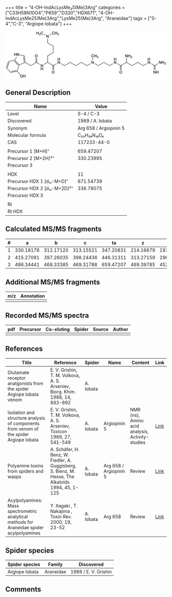 +++
title = "4-OH-IndAcLysMe₂5(Me)3Arg"
categories = ["C33H58N10O4","P659","D330","HDX671",
"4-OH-IndAcLysMe25(Me)3Arg","LysMe25(Me)3Arg",
"Araneidae"]
tags = ["S-4","C-3",
"Argiope lobata"]
+++

![](/img/4-OH-IndAcLysMe25(Me)3Arg.png)

## General Description

| Name                         | Value                  |
|------------------------------|------------------------|
| Level                        | S-4 / C-3                      |
| Discovered                   | 1989 / A. lobata       |
| Synonym                      | Arg 658 / Argiopinin 5 |
| Molecular formula            | C₃₃H₅₈N₁₀O₄            |
| CAS                          | 117233-44-0            |
|                              |                        |
| Precursor 1 [M+H]⁺           | 659.47207              |
| Precursor 2 [M+2H]²⁺         | 330.23995              |
| Precursor 3                  |                        |
|                              |                        |
| HDX                          | 11                     |
| Precursor HDX 1 [d₁₁-M+D]⁺   | 671.54739              |
| Precursor HDX 2 [d₁₁-M+2D]²⁺ | 336.78075              |
| Precursor HDX 3              |                        |
|                              |                        |
| Rt                           |                        |
| Rt HDX                       |                        |

## Calculated MS/MS fragments

| # | a         | b         | c         | ta        | z         | y         | tz        |
|---|-----------|-----------|-----------|-----------|-----------|-----------|-----------|
| 1 | 330.18176 | 312.17120 | 313.15521 | 347.20831 | 214.16679 | 197.14024 | 245.20899 |
| 2 | 415.27091 | 397.26035 | 398.24436 | 446.31311 | 313.27159 | 296.24504 | 330.29814 |
| 3 | 486.34441 | 468.33385 | 469.31786 | 659.47207 | 469.39785 | 452.37130 | 486.42440 |

## Additional MS/MS fragments

| m/z       | Annotation |
|-----------|------------|
|           |            |

## Recorded MS/MS spectra

| pdf | Precursor | Co-eluting | Spider | Source | Author |
|-----|-----------|------------|--------|--------|--------|
|     |           |            |        |        |        |

## References

| Title                                                                                     | Reference                                                                                         | Spider    | Name                   | Content                                         | Link                                                                        |
|-------------------------------------------------------------------------------------------|---------------------------------------------------------------------------------------------------|-----------|------------------------|-------------------------------------------------|-----------------------------------------------------------------------------|
| Glutamate receptor anatgonists from the spider Argiope lobata venom                       | E. V. Grishin, T. M. Volkova, A. S. Arseniev, Biorg. Khim. 1988, 14, 883-892                      | A. lobata |                        |                                                 |                                                                |
| Isolation and structure analysis of components from venom of the spider Argiope lobata    | E. V. Grishin, T. M. Volkova, A. S. Arseniev, Toxicon 1989, 27, 541-549                           | A. lobata | Argiopinin 5           | NMR (ns), Amino acid analysis, Activity-studies | [Link](https://www.sciencedirect.com/science/article/pii/0041010189901153)  |
| Polyamine toxins from spiders and wasps                                                   | A. Schäfer, H. Benz, W. Fiedler, A. Guggisberg, S. Bienz, M. Hesse, The Alkaloids 1994, 45, 1-125 | A. lobata | Arg 658 / Argiopinin 5 | Review                                          | [Link](https://www.sciencedirect.com/science/article/pii/S009995980860276X) |
| Acylpolyamines: Mass spectrometric analytical methods for Araneidae spider acylpolyamines | Y. Itagaki , T. Nakajima , Toxin Rev. 2000, 19, 23-52                                             | A. lobata | Arg 658                | Review                                          | [Link](https://www.tandfonline.com/doi/abs/10.1081/TXR-100100314)           | 

## Spider species

| Spider species | Family    | Discovered           |
|----------------|-----------|----------------------|
| Argiope lobata | Araneidae | 1989 / E. V. Grishin |

## Comments
